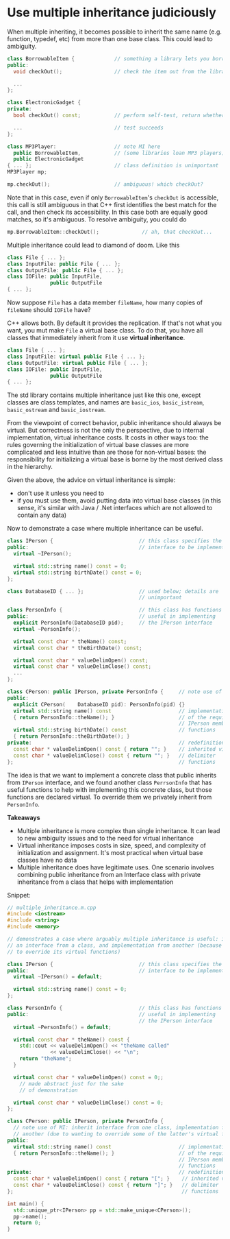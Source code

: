 # Use multiple inheritance judiciously

When multiple inheriting, it becomes possible to inherit the same name (e.g. function, typedef, etc) from more than one base class.
This could lead to ambiguity.
```cpp
class BorrowableItem {             // something a library lets you borrow
public:
  void checkOut();                 // check the item out from the library

  ...
};

class ElectronicGadget {
private:
  bool checkOut() const;           // perform self-test, return whether

  ...                              // test succeeds
};

class MP3Player:                   // note MI here
  public BorrowableItem,           // (some libraries loan MP3 players)
  public ElectronicGadget
{ ... };                           // class definition is unimportant
MP3Player mp;

mp.checkOut();                     // ambiguous! which checkOut?
```
Note that in this case, even if only `BorrowableItem`'s `checkOut` is accessible, this call is still ambiguous in that C++ first identifies the best match for the call, and then check its accessibility.
In this case both are equally good matches, so it's ambiguous.
To resolve ambiguity, you could do
```cpp
mp.BorrowableItem::checkOut();              // ah, that checkOut...
```

Multiple inheritance could lead to diamond of doom. Like this
```cpp
class File { ... };
class InputFile: public File { ... };
class OutputFile: public File { ... };
class IOFile: public InputFile,
              public OutputFile
{ ... };
```
Now suppose `File` has a data member `fileName`, how many copies of `fileName` should `IOFile` have?

C++ allows both.
By default it provides the replication.
If that's not what you want, you mut make `File` a virtual base class.
To do that, you have all classes that immediately inherit from it use **virtual inheritance**.
```cpp
class File { ... };
class InputFile: virtual public File { ... };
class OutputFile: virtual public File { ... };
class IOFile: public InputFile,
              public OutputFile
{ ... };
```
The std library contains multiple inheritance just like this one, except classes are class templates, and names are `basic_ios`, `basic_istream`, `basic_ostream` and `basic_iostream`.

From the viewpoint of correct behavior, public inheritance should always be virtual.
But correctness is not the only the perspective, due to internal implementation, virtual inheritance costs.
It costs in other ways too: the rules governing the initialization of virtual base classes are more complicated and less intuitive than are those for non-virtual bases: the responsibility for initializing a virtual base is borne by the most derived class in the hierarchy.

Given the above, the advice on virtual inheritance is simple:
* don't use it unless you need to
* if you must use them, avoid putting data into virtual base classes (in this sense, it's similar with Java / .Net interfaces which are not allowed to contain any data)

Now to demonstrate a case where multiple inheritance can be useful.
```cpp
class IPerson {                            // this class specifies the
public:                                    // interface to be implemented
  virtual ~IPerson();

  virtual std::string name() const = 0;
  virtual std::string birthDate() const = 0;
};

class DatabaseID { ... };                  // used below; details are
                                           // unimportant

class PersonInfo {                         // this class has functions
public:                                    // useful in implementing
  explicit PersonInfo(DatabaseID pid);     // the IPerson interface
  virtual ~PersonInfo();

  virtual const char * theName() const;
  virtual const char * theBirthDate() const;

  virtual const char * valueDelimOpen() const;
  virtual const char * valueDelimClose() const;
  ...
};

class CPerson: public IPerson, private PersonInfo {     // note use of MI
public:
  explicit CPerson(    DatabaseID pid): PersonInfo(pid) {}
  virtual std::string name() const                      // implementations
  { return PersonInfo::theName(); }                     // of the required
                                                        // IPerson member
  virtual std::string birthDate() const                 // functions
  { return PersonInfo::theBirthDate(); }
private:                                                // redefinitions of
  const char * valueDelimOpen() const { return ""; }    // inherited virtual
  const char * valueDelimClose() const { return ""; }   // delimiter
};                                                      // functions
```
The idea is that we want to implement a concrete class that public inherits from `IPerson` interface, and we found another class `PerrsonInfo` that has useful functions to help with implementing this concrete class, but those functions are declared virtual.
To override them we privately inherit from `PersonInfo`.

**Takeaways**
* Multiple inheritance is more complex than single inheritance. It can lead to new ambiguity issues and to the need for virtual inheritance
* Virtual inheritance imposes costs in size, speed, and complexity of initialization and assignment. It's most practical when virtual base classes have no data
* Multiple inheritance does have legitimate uses. One scenario involves combining public inheritance from an Interface class with private inheritance from a class that helps with implementation

Snippet:
```cpp
// multiple_inheritance.m.cpp
#include <iostream>
#include <string>
#include <memory>

// demonstrates a case where arguably multiple inheritance is useful: inherit
// an interface from a class, and implementation from another (because we want
// to override its virtual functions)

class IPerson {                            // this class specifies the
public:                                    // interface to be implemented
  virtual ~IPerson() = default;

  virtual std::string name() const = 0;
}; 

class PersonInfo {                         // this class has functions
public:                                    // useful in implementing
                                           // the IPerson interface
  virtual ~PersonInfo() = default;

  virtual const char * theName() const {
    std::cout << valueDelimOpen() << "theName called"
              << valueDelimClose() << "\n";
    return "theName";
  }

  virtual const char * valueDelimOpen() const = 0;;
    // made abstract just for the sake
    // of demonstration

  virtual const char * valueDelimClose() const = 0;
};

class CPerson: public IPerson, private PersonInfo {
  // note use of MI: inherit interface from one class, implementation from
  // another (due to wanting to override some of the latter's virtual functions)
public:
  virtual std::string name() const                      // implementations
  { return PersonInfo::theName(); }                     // of the required
                                                        // IPerson member
                                                        // functions
private:                                                // redefinitions of
  const char * valueDelimOpen() const { return "["; }    // inherited virtual
  const char * valueDelimClose() const { return "]"; }   // delimiter
};                                                       // functions

int main() {
  std::unique_ptr<IPerson> pp = std::make_unique<CPerson>();
  pp->name();
  return 0;
}

```
